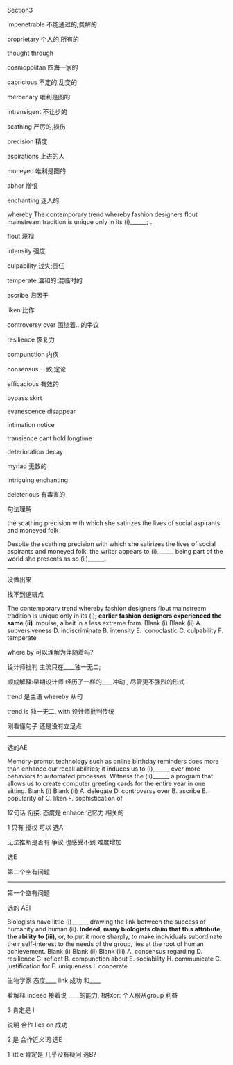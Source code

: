 Section3

impenetrable	不能通过的,费解的

proprietary	个人的,所有的 

thought through

cosmopolitan	四海一家的

capricious	不定的,乱变的

mercenary	唯利是图的

intransigent	不让步的

scathing	 严厉的,损伤

precision	精度

aspirations	上进的人

moneyed	唯利是图的

abhor	憎恨

enchanting	迷人的

whereby	The contemporary trend whereby fashion designers flout mainstream tradition is unique only in its (i)______; .

flout	蔑视

intensity	强度

culpability	过失;责任

temperate	温和的:混临时的

ascribe	归因于

liken	比作

controversy over	围绕着...的争议

resilience	恢复力

compunction	内疚

consensus	一致,定论

efficacious	有效的

bypass	skirt

evanescence	disappear

intimation	notice

transience	cant hold longtime

deterioration	decay

myriad	无数的

intriguing	enchanting

deleterious	有毒害的

句法理解

the scathing precision with which she satirizes the lives of social aspirants and moneyed folk

Despite the scathing precision with which she satirizes the lives of social aspirants and moneyed folk, the writer appears to (i)______ being part of the world she presents as so (ii)______.

------

没做出来

找不到逻辑点

The contemporary trend whereby fashion designers flout mainstream tradition is unique only in its (i)______; earlier fashion designers experienced the same (ii)______ impulse, albeit in a less extreme form.
Blank (i) Blank (ii)
A. subversiveness D. indiscriminate
B. intensity E. iconoclastic
C. culpability F. temperate

where by 可以理解为伴随着吗?

设计师批判 主流只在____独一无二;

顺成解释:早期设计师 经历了一样的____冲动 , 尽管更不强烈的形式

trend 是主语 whereby 从句 

trend is 独一无二, with 设计师批判传统

刚看懂句子  还是没有立足点



---

选的AE

Memory-prompt technology such as online birthday reminders does more than enhance our recall abilities; it induces us to (i)______ ever more behaviors to automated processes. Witness the (ii)______ a program that allows us to create computer greeting cards for the entire year in one sitting.
Blank (i) Blank (ii)
A. delegate D. controversy over
B. ascribe E. popularity of
C. liken F. sophistication of



12句话 衔接: 态度是 enhace 记忆力 相关的

1 只有 授权 可以 选A

无法推断是否有 争议 也感受不到 难度增加 

选E

第二个空有问题

---

第一个空有问题

选的 AEI

Biologists have little (i)______ drawing the link between the success of humanity and human (ii)______. Indeed, many biologists claim that this attribute, the ability to (iii)______, or, to  put it more sharply, to make individuals subordinate their self-interest to the needs of the group, lies at the root of human achievement.
Blank (i) Blank (ii) Blank (iii)
A. consensus regarding D. resilience G. reflect
B. compunction about E. sociability H. communicate
C. justification for F. uniqueness I. cooperate

生物学家 态度____  link 成功 和____

看解释 indeed 接着说  ____的能力, 根据or: 个人服从group 利益 

3 肯定是 I

说明 合作 lies on 成功 

2 是 合作近义词 选E

1 little  肯定是  几乎没有疑问  选B?

